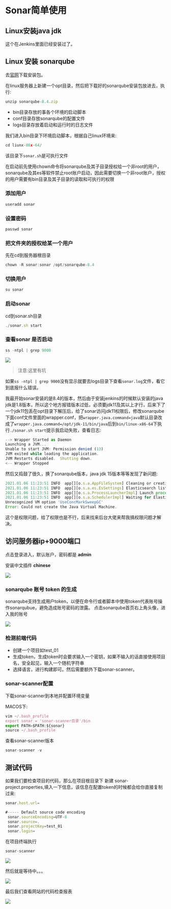 # Sonar简单使用

## Linux安装java jdk
这个在Jenkins里面已经安装过了。

## Linux 安装 sonarqube
去[官网](https://www.sonarqube.org/downloads/)下载安装包。

在linux服务器上新建一个opt目录，然后把下载好的sonarqube安装包放进去，执行:
```js
unzip sonarqube-8.4.zip
```

- bin目录存放的事各个环境的启动脚本
- conf目录存放sonarqube的配置文件
- logs目录存放着启动和运行时的日志文件

我们进入bin目录下环境启动脚本，根据自己linux环境来:
```js
cd liunx-86x-64/
```

该目录下`sonar.sh`是可执行文件

在启动前先使用chown命令将sonarqube及其子目录授权给一个非root的用户，sonarqube及其es等软件禁止root账户启动，因此需要切换一个非root账户，授权的用户需要有bin目录及其子目录的读取和可执行的权限

### 添加用户
```js
useradd sonar
```

### 设置密码
```js
passwd sonar
```

### 把文件夹的授权给某一个用户
先在cd到服务器根目录
```js
chown -R sonar:sonar /opt/sonarqube-8.4
```
### 切换用户
```js
su sonar
```
### 启动sonar
cd到sonar.sh目录
```js
./sonar.sh start
```
### 查看sonar 是否启动
```js
ss -ntpl | grep 9000
```
![](/modular/1609927936959.jpg)

>注意:这里有坑

如果`ss -ntpl | grep 9000`没有显示就要去logs目录下查看`sonar.log`文件，看它到底报什么错误。

我最开始sonar安装的是8.4的版本，然后由于安装jenkins的时候默认安装的java jdk是1.8版本，所以这个地方报错版本过低，必须要jdk11及其以上才行，后来下了一个jdk11包丢在opt目录下解压后，给了sonar访问jdk11权限后，修改sonarqube下面conf文件里面的wrapper.conf，把`wrapper.java.command=java`默认目录改成了`wrapper.java.command=/opt/jdk-11/bin/java`后到`bin/linux-x86-64`下执行`./sonar.sh start`提示我启动失败，查看日志:
```js
--> Wrapper Started as Daemon
Launching a JVM...
Unable to start JVM: Permission denied (13)
JVM exited while loading the application.
JVM Restarts disabled.  Shutting down.
<-- Wrapper Stopped
```

然后又捣鼓了很久，换了sonarqube版本，java jdk 15版本等等发现了新问题:
```js
2021.01.06 11:23:51 INFO  app[][o.s.a.AppFileSystem] Cleaning or creating temp directory /opt/sonarqube-8.6/temp
2021.01.06 11:23:51 INFO  app[][o.s.a.es.EsSettings] Elasticsearch listening on /127.0.0.1:9001
2021.01.06 11:23:51 INFO  app[][o.s.a.ProcessLauncherImpl] Launch process[[key='es', ipcIndex=1, logFilenamePrefix=es]] from [/opt/sonarqube-8.6/elasticsearch]: /opt/sonarqube-8.6/elasticsearch/bin/elasticsearch
2021.01.06 11:23:51 INFO  app[][o.s.a.SchedulerImpl] Waiting for Elasticsearch to be up and running
Unrecognized VM option 'UseConcMarkSweepGC'
Error: Could not create the Java Virtual Machine.
```
这个是权限问题，给了权限也是不行，后来找来后台大佬来帮我搞权限问题才解决。

## 访问服务器ip+9000端口
点击登录进入，默认账户，密码都是 **admin**

安装中文插件 **chinese**

![](/modular/sonar_chinese.png)

### sonarqube 账号 token 的生成
sonarqube支持生成用户token，以便在命令行或者脚本中使用token代表账号操作sonarqubue，避免造成账号密码的泄露。 点击sonarqube首页右上角头像，进入我的账号

![](/modular/sonar_token.png)

### 检测前端代码
- 创建一个项目如test_01
- 生成token，生成token时会要求输入一个密钥，如果不输入的话直接使用项目名，安全起见，输入一个随机字符串
- 选择语言，进行构建即可。然后需要额外下载sonar-scanner。

### sonar-scanner配置
下载sonar-scanner到本地并配置环境变量

MACOS下:
```js
vim ~/.bash_profile
export sonar = 'sonar-scanner目录'/bin
export PATH=$PATH:${sonar}
source ~/.bash_profile
```

查看sonar-scanner版本
```js
sonar-scanner -v
```

## 测试代码
如果我们要检查项目的代码，那么在项目根目录下 新建 sonar-project.properties,填入一下信息，该信息在配置token的时候都会给你直接复制过来:
```js
sonar.host.url=

#----- Default source code encoding
 sonar.sourceEncoding=UTF-8
 sonar.source=.
 sonar.projectKey=test_01
 sonar.login=
```

在项目终端执行
```js
sonar-scanner
```

![](/modular/sonar-scanner.png)

然后就是等待中。。。

![](/modular/sonar-wait.png)

最后我们查看网站的代码检查报表

![](/modular/sonar-scanner.png)


